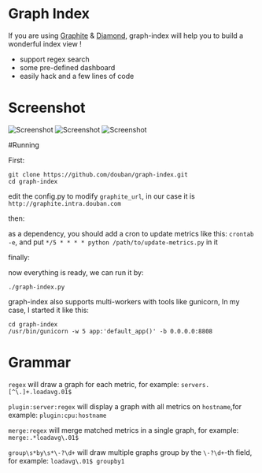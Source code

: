 # Graph Index

If you are using [Graphite](https://github.com/graphite-project/graphite-web) & [Diamond](https://github.com/BrightcoveOS/Diamond), graph-index will help you to build a wonderful index view !

 * support regex search
 * some pre-defined dashboard
 * easily hack and a few lines of code

# Screenshot

![Screenshot](https://raw.github.com/douban/graph-index/master/static/image/graph-index.png)
![Screenshot](https://raw.github.com/douban/graph-index/master/static/image/graph-index-server.png)
![Screenshot](https://raw.github.com/douban/graph-index/master/static/image/graph-index-plugin.png)

#Running

First:

```shell
git clone https://github.com/douban/graph-index.git
cd graph-index
```

edit the config.py to modify `graphite_url`, in our case it is `http://graphite.intra.douban.com`

then:

as a dependency, you should add a cron to update metrics like this: `crontab -e`, and put `*/5 * * * * python /path/to/update-metrics.py` in it


finally:

now everything is ready, we can run it by:

```
./graph-index.py
```

graph-index also supports multi-workers with tools like gunicorn, In my case, I started it like this:

```
cd graph-index
/usr/bin/gunicorn -w 5 app:'default_app()' -b 0.0.0.0:8808
```

# Grammar

`regex` will draw a graph for each metric, for example: `servers.[^\.]+.loadavg.01$`

`plugin:server:regex` will display a graph with all metrics on `hostname`,for example: `plugin:cpu:hostname`

`merge:regex` will merge matched metrics in a single graph, for example: `merge:.*loadavg\.01$`

`group\s*by\s*\-?\d+` will draw multiple graphs group by the `\-?\d+`-th field, for example: `loadavg\.01$ groupby1`

